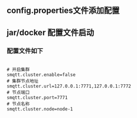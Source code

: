 <!--
.. title: Jar/Docker启动集群
.. slug: start-cluster-jar-docker
-->

## config.properties文件添加配置


## jar/docker 配置文件启动


### 配置文件如下

```properties

# 开启集群
smqtt.cluster.enable=false
# 集群节点地址
smqtt.cluster.url=127.0.0.1:7771,127.0.0.1:7772
# 节点端口
smqtt.cluster.port=7771
# 节点名称
smqtt.cluster.node=node-1

```


